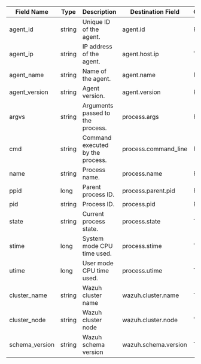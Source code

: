 | Field Name     | Type   | Description                                                      | Destination Field    | Custom |
| -------------- | ------ | ---------------------------------------------------------------- | -------------------- | ------ |
| agent_id       | string | Unique ID of the agent.                                          | agent.id             | FALSE  |
| agent_ip       | string | IP address of the agent.                                         | agent.host.ip        | TRUE   |
| agent_name     | string | Name of the agent.                                               | agent.name           | FALSE  |
| agent_version  | string | Agent version.                                                   | agent.version        | FALSE  |
| argvs          | string | Arguments passed to the process.                                 | process.args         | FALSE  |
| cmd            | string | Command executed by the process.                                 | process.command_line | FALSE  |
| name           | string | Process name.                                                    | process.name         | FALSE  |
| ppid           | long   | Parent process ID.                                               | process.parent.pid   | FALSE  |
| pid            | string | Process ID.                                                      | process.pid          | FALSE  |
| state          | string | Current process state.                                           | process.state        | TRUE   |
| stime          | long   | System mode CPU time used.                                       | process.stime        | TRUE   |
| utime          | long   | User mode CPU time used.                                         | process.utime        | TRUE   |
| cluster_name   | string | Wazuh cluster name                                               | wazuh.cluster.name   | TRUE   |
| cluster_node   | string | Wazuh cluster node                                               | wazuh.cluster.node   | TRUE   |
| schema_version | string | Wazuh schema version                                             | wazuh.schema.version | TRUE   |